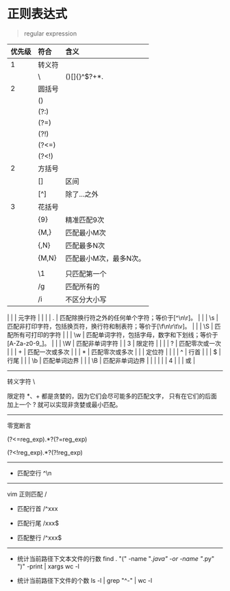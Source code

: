 # 正则表达式
> regular expression

| 优先级 | 符合 | 含义 |
| :- | :- | :- |
| 1 | 转义符 |  |
|  | \ | ()[]{}^$?+*.| |
| 2 | 圆括号 |  |
|  | () |  |
|  | (?:) |  |
|  | (?=) |  |
|  | (?!) |  |
|  | (?<=) |  |
|  | (?<!) |  |
| 2 | 方括号 |  |
|  | [] | 区间 |
|  | [^] |  除了...之外 |
| 3 | 花括号 |  |
|  | {9} | 精准匹配9次 |
|  | {M,} | 匹配最小M次 |
|  | {,N} | 匹配最多N次 |
|  | {M,N} | 匹配最小M次，最多N次。 |
|  |  |  |
|  | \1 | 只匹配第一个 |
|  | /g | 匹配所有的 |
|  | /i | 不区分大小写 |
|
|  | 元字符 |  |
|  | . |  匹配除换行符之外的任何单个字符；等价于[^\n\r]。 |
|  | \s | 匹配非打印字符，包括换页符，换行符和制表符；等价于[\f\n\r\t\v]。 |
|  | \S | 匹配所有可打印的字符 |
|  | \w | 匹配单词字符，包括字母，数字和下划线；等价于[A-Za-z0-9_]。 |
|  | \W | 匹配非单词字符 |
| 3 | 限定符 |  |
|  | ? | 匹配零次或一次 |
|  | + | 匹配一次或多次 |
|  | * | 匹配零次或多次 |
|  | 定位符 |  |
|  | ^ | 行首 |
|  | $ | 行尾 |
|  | \b | 匹配单词边界 |
|  | \B | 匹配非单词边界 |
|  |  |  |
| 4 | | | 或 |

---






转义字符
\\





限定符 *、+ 都是贪婪的，因为它们会尽可能多的匹配文字，
只有在它们的后面加上一个 ? 就可以实现非贪婪或最小匹配。




---



零宽断言

(?<=reg_exp).*?(?=reg_exp)


(?<!reg_exp).*?(?!reg_exp)


---

- 匹配空行
^\n

---

vim
正则匹配
/

- 匹配行首
/^xxx
- 匹配行尾
/xxx$

- 匹配整行
/^xxx$

---


- 统计当前路径下文本文件的行数
find . "(" -name "*.java" -or -name "*.py" ")" -print | xargs wc -l


- 统计当前路径下文件的个数
ls -l | grep "^-" | wc -l
